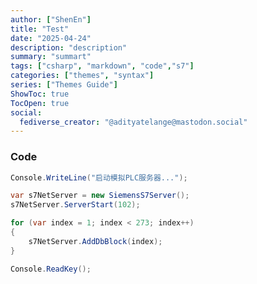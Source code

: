```yaml
---
author: ["ShenEn"]
title: "Test"
date: "2025-04-24"
description: "description"
summary: "summart"
tags: ["csharp", "markdown", "code","s7"]
categories: ["themes", "syntax"]
series: ["Themes Guide"]
ShowToc: true
TocOpen: true
social:
  fediverse_creator: "@adityatelange@mastodon.social"
---
```


### Code

```csharp {linenos=true}
Console.WriteLine("启动模拟PLC服务器...");

var s7NetServer = new SiemensS7Server();
s7NetServer.ServerStart(102);

for (var index = 1; index < 273; index++)
{
    s7NetServer.AddDbBlock(index);
}

Console.ReadKey();
```
